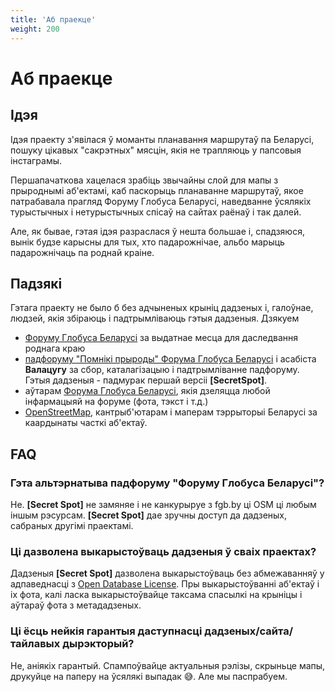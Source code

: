 ```yaml
---
title: 'Аб праекце'
weight: 200
---
```

# Аб праекце

## Ідэя

Ідэя праекту з'явілася ў моманты планавання маршрутаў па Беларусі,
пошуку цікавых "сакрэтных" мясцін, якія не трапляюць у папсовыя інстаграмы.

Першапачаткова хацелася зрабіць звычайны слой для мапы з прыроднымі аб'ектамі, каб паскорыць планаванне маршрутаў,
якое патрабавала прагляд Форуму Глобуса Беларусі, наведванне ўсялякіх турыстычных і нетурыстычных спісаў на
сайтах раёнаў і так далей.

Але, як бывае, гэтая ідэя разраслася ў нешта большае і, спадзяюся,
вынік будзе карысны для тых, хто падарожнічае, альбо марыць падарожнічаць па роднай краіне.

## Падзякі

Гэтага праекту не было б без адчыненых крыніц дадзеных і, галоўнае, людзей, якія збіраюць і падтрымліваюць гэтыя дадзеныя. Дзякуем

- [Форуму Глобуса Беларусі](https://fgb.by/) за выдатнае месца для даследвання роднага краю
- [падфоруму "Помнікі прыроды" Форума Глобуса Беларусі](https://fgb.by/viewforum.php?f=84) і асабіста **Валацугу** за сбор,
каталагізацыю і падтрымліванне падфоруму. Гэтыя дадзеныя - падмурак першай версіі **[SecretSpot]**.
- аўтарам [Форума Глобуса Беларусі](https://fgb.by/), якія дзеляцца любой інфармацыяй на форуме (фота, тэкст і т.д.)
- [OpenStreetMap](https://www.openstreetmap.org/), кантрыб'ютарам і маперам тэррыторыі Беларусі за каардынаты часткі аб'ектаў.

## FAQ

### Гэта альтэрнатыва падфоруму "Форуму Глобуса Беларусі"?
Не. **[Secret Spot]** не замяняе і не канкурыруе з fgb.by ці OSM цi любым іншым рэсурсам.
**[Secret Spot]** дае зручны доступ да дадзеных, сабраных другімі праектамі.

### Ці дазволена выкарыстоўваць дадзеныя ў сваіх праектах?
Дадзеныя **[Secret Spot]** дазволена выкарыстоўваць без абмежаванняў у адпаведнасці з [Open Database License](https://en.wikipedia.org/wiki/Open_Database_License).
Пры выкарыстоўванні аб'ектаў і іх фота,
калі ласка выкарыстоўвайце таксама спасылкі на крыніцы і аўтараў фота з метададзеных.

### Ці ёсць нейкія гарантыя даступнасці дадзеных/сайта/тайлавых дырэкторый?
Не, аніякіх гарантый. Спампоўвайце актуальныя рэлізы, скрыньце мапы, друкуйце на паперу на ўсялякі выпадак 😅.
Але мы паспрабуем.
